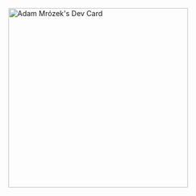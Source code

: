 <a href="https://app.daily.dev/mrozekadam"><img src="https://api.daily.dev/devcards/v2/So9qWyKDtVlu7BtvRfNe2.png?r=ey5&type=default" width="356" alt="Adam Mrózek's Dev Card"/></a>

<!--
**mrozekadam/mrozekadam** is a ✨ _special_ ✨ repository because its `README.md` (this file) appears on your GitHub profile.

Here are some ideas to get you started:

- 🔭 I’m currently working on ...
- 🌱 I’m currently learning ...
- 👯 I’m looking to collaborate on ...
- 🤔 I’m looking for help with ...
- 💬 Ask me about ...
- 📫 How to reach me: ...
- 😄 Pronouns: ...
- ⚡ Fun fact: ...
-->
